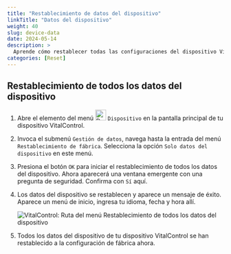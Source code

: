 ```yaml
---
title: "Restablecimiento de datos del dispositivo"
linkTitle: "Datos del dispositivo"
weight: 40
slug: device-data
date: 2024-05-14
description: >
  Aprende cómo restablecer todas las configuraciones del dispositivo VitalControl.
categories: [Reset]
---
```

## Restablecimiento de todos los datos del dispositivo

1. Abre el elemento del menú <img src="/icons/device.svg" width="25" align="bottom" alt="Device" /> `Dispositivo` en la pantalla principal de tu dispositivo VitalControl.

1. Invoca el submenú `Gestión de datos`, navega hasta la entrada del menú `Restablecimiento de fábrica`. Selecciona la opción `Solo datos del dispositivo` en este menú.

1. Presiona el botón `OK` para iniciar el restablecimiento de todos los datos del dispositivo. Ahora aparecerá una ventana emergente con una pregunta de seguridad. Confirma con `Sí` aquí.

1. Los datos del dispositivo se restablecen y aparece un mensaje de éxito. Aparece un menú de inicio, ingresa tu idioma, fecha y hora allí.

   ![VitalControl: Ruta del menú Restablecimiento de todos los datos del dispositivo](../images/resetdevicedata.png "Restablecimiento de datos del dispositivo")

1. Todos los datos del dispositivo de tu dispositivo VitalControl se han restablecido a la configuración de fábrica ahora.
